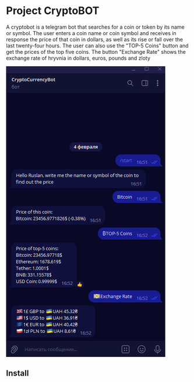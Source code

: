 # Project CryptoBOT

A cryptobot is a telegram bot that searches for a coin or token by its name or symbol. 
The user enters a coin name or coin symbol and receives in response the price of that coin in dollars, as well as its rise or fall over the last twenty-four hours. The user can also use the "TOP-5 Coins" button and get the prices of the top five coins. 
The button "Exchange Rate" shows the exchange rate of hryvnia in dollars, euros, pounds and zloty

![example](screenshots/example.jpg)

## Install
